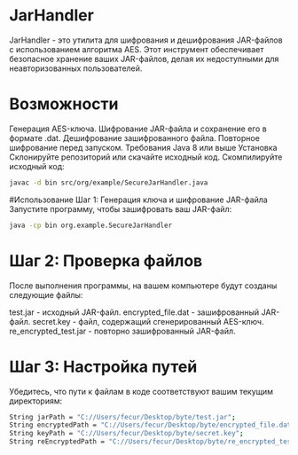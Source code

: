 # JarHandler

JarHandler - это утилита для шифрования и дешифрования JAR-файлов с использованием алгоритма AES. Этот инструмент обеспечивает безопасное хранение ваших JAR-файлов, делая их недоступными для неавторизованных пользователей.

# Возможности

Генерация AES-ключа.
Шифрование JAR-файла и сохранение его в формате .dat.
Дешифрование зашифрованного файла.
Повторное шифрование перед запуском.
Требования
Java 8 или выше
Установка
Склонируйте репозиторий или скачайте исходный код.
Скомпилируйте исходный код:
 ```bash
javac -d bin src/org/example/SecureJarHandler.java
```
#Использование
Шаг 1: Генерация ключа и шифрование JAR-файла
Запустите программу, чтобы зашифровать ваш JAR-файл:
```bash
java -cp bin org.example.SecureJarHandler
```

# Шаг 2: Проверка файлов

После выполнения программы, на вашем компьютере будут созданы следующие файлы:

test.jar - исходный JAR-файл.
encrypted_file.dat - зашифрованный JAR-файл.
secret.key - файл, содержащий сгенерированный AES-ключ.
re_encrypted_test.jar - повторно зашифрованный JAR-файл.

# Шаг 3: Настройка путей

Убедитесь, что пути к файлам в коде соответствуют вашим текущим директориям:

```bash
String jarPath = "C://Users/fecur/Desktop/byte/test.jar";
String encryptedPath = "C://Users/fecur/Desktop/byte/encrypted_file.dat";
String keyPath = "C://Users/fecur/Desktop/byte/secret.key";
String reEncryptedPath = "C://Users/fecur/Desktop/byte/re_encrypted_test.jar";
```
